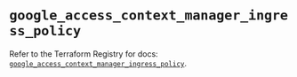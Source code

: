 # `google_access_context_manager_ingress_policy`

Refer to the Terraform Registry for docs: [`google_access_context_manager_ingress_policy`](https://registry.terraform.io/providers/hashicorp/google/5.43.1/docs/resources/access_context_manager_ingress_policy).

